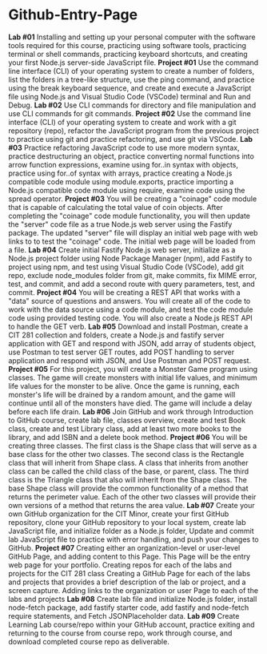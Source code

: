 # Github-Entry-Page

**Lab #01**
  Installing and setting up your personal computer with the software tools required for this course, practicing using software tools, practicing terminal or shell commands, practicing keyboard shortcuts, and creating your first Node.js server-side JavaScript file.
**Project #01**
  Use the command line interface (CLI) of your operating system to create a number of folders, list the folders in a tree-like structure, use the ping command, and practice using the break keyboard sequence, and create and execute a JavaScript file using Node.js and Visual Studio Code (VSCode) terminal and Run and Debug.
**Lab #02**
  Use CLI commands for directory and file manipulation and use CLI commands for git commands.
**Project #02**
  Use the command line interface (CLI) of your operating system to create and work with a git repository (repo), refactor the JavaScript program from the previous project to practice using git and practice refactoring, and use git via VSCode.
**Lab #03**
  Practice refactoring JavaScript code to use more modern syntax, practice destructuring an object, practice converting normal functions into arrow function expressions, examine using for..in  syntax with objects, practice using for..of syntax with arrays, practice creating a Node.js compatible code module using module.exports, practice importing a Node.js compatible code module using require, examine code using the spread operator.
**Project #03**
  You will be creating a "coinage" code module that is capable of calculating the total value of coin objects. After completing the "coinage" code module functionality, you will then update the "server" code file as a true Node.js web server using the Fastify package. The updated "server" file will display an initial web page with web links to to test the "coinage" code. The initial web page will be loaded from a file.
**Lab #04**
  Create initial Fastify Node.js web server, initialize as a Node.js project folder using Node Package Manager (npm), add Fastify to project using npm, and test using Visual Studio Code (VSCode), add git repo, exclude node_modules folder from git, make commits, fix MIME error, test, and commit, and add a second route with query parameters, test, and commit.
**Project #04**
  You will be creating a REST API that works with a "data" source of questions and answers. You will create all of the code to work with the data source using a code module, and test the code module code using provided testing code. You will also create a Node.js REST API to handle the GET verb.
**Lab #05**
  Download and install Postman, create a CIT 281 collection and folders, create a Node.js and fastify server application with GET and respond with JSON, add array of students object, use Postman to test server GET routes, add POST handling to server application and respond with JSON, and Use Postman and POST request.
**Project #05**
  For this project, you will create a Monster Game program using classes. The game will create monsters with initial life values, and minimum life values for the monster to be alive. Once the game is running, each monster's life will be drained by a random amount, and the game will continue until all of the monsters have died. The game will include a delay before each life drain.
**Lab #06**
  Join GitHub and work through Introduction to GitHub course, create lab file, classes overview, create and test Book class, create and test Library class, add at least two more books to the library, and add ISBN and a delete book method.
**Project #06**
  You will be creating three classes. The first class is the Shape class that will serve as a base class for the other two classes. The second class is the Rectangle class that will inherit from Shape class. A class that inherits from another class can be called the child class of the base, or parent, class. The third class is the Triangle class that also will inherit from the Shape class. The base Shape class will provide the common functionality of a method that returns the perimeter value. Each of the other two classes will provide their own versions of a method that returns the area value.
**Lab #07**
  Create your own GitHub organization for the CIT Minor, create your first GitHub repository, clone your GitHub repository to your local system, create lab JavaScript file, and initialize folder as a Node.js folder, Update and commit lab JavaScript file to practice with error handling, and push your changes to GitHub.
**Project #07**
  Creating either an organization-level or user-level GitHub Page, and adding content to this Page. This Page will be the entry web page for your portfolio. Creating repos for each of the labs and projects for the CIT 281 class
Creating a GitHub Page for each of the labs and projects that provides a brief description of the lab or project, and a screen capture. Adding links to the organization or user Page to each of the labs and projects
**Lab #08**
  Create lab file and initialize Node.js folder, install node-fetch package, add fastify starter code, add fastify and node-fetch require statements, and Fetch JSONPlaceholder data.
**Lab #09**
  Create Learning Lab course/repo within your GitHub account, practice exiting and returning to the course from course repo, work through course, and download completed course repo as deliverable.
